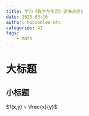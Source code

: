 ```yaml
---
title: 学习《数学与生活》读书总结1
date: 2025-03-16
author: hudsonlee-mtc
categories: AI
tags:
    - Math
---
```


# 大标题

## 小标题

$f(x,y) = \frac{x}{y}$